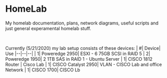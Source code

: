 # HomeLab

My homelab documentation, plans, network diagrams, useful scripts and just general experamental homelab stuff.

<br />

Currently (5/21/2020) my lab setup consists of these devices:
| #| Device| Use
|--|--|--|
| 1| Poweredge 2950| ESXI - 6 75GB SCSI in RAID 5
| 2| Poweredge 1950| 2 1TB SAS in RAID 1 - Ubuntu Server
| 1| CISCO 1812 Router | Cisco Lab
| 1| CISCO Catalyst 2950| VLAN - CISCO Lab and office Network
| 1| CISCO 1700| CISCO Lb
